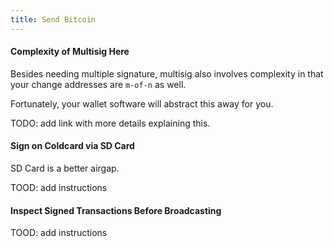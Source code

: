 ```yaml
---
title: Send Bitcoin
---
```


#### Complexity of Multisig Here
Besides needing multiple signature, multisig also involves complexity in that your change addresses are `m-of-n` as well.

Fortunately, your wallet software will abstract this away for you.

TODO: add link with more details explaining this.

#### Sign on Coldcard via SD Card
SD Card is a better airgap.

TOOD: add instructions


#### Inspect Signed Transactions Before Broadcasting
TOOD: add instructions
